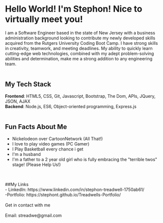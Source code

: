 # Hello World! I'm Stephon! Nice to virtually meet you!

I am a Software Engineer based in the state of New Jersey with a business administration background looking to contribute my newly developed skills acquired from the Rutgers University Coding Boot Camp. I have strong skills in creativity, teamwork, and meeting deadlines. My ability to quickly learn cutting-edge web technologies, combined with my adept problem-solving abilities and determination, make me a strong addition to any engineering team.
<br>
<br>

## My Tech Stack
<strong>Frontend</strong>: HTML5, CSS, Git, Javascript, Bootstrap, The Dom, APIs, JQuery, JSON, AJAX 
<br>
<strong>Backend</strong>: Node.js, ES6, Object-oriented programming, Express.js
<br>
<br>
## Fun Facts About Me
- Nickelodeon over CartoonNetwork (All That!)
- I love to play video games (PC Gamer)
- I Play Basketball every chance i get
- I'm a husband 
- I'm a father to a 2 year old girl who is fully embracing the "terrible twos" stage! (Please Help Us!)
<br>
<br>
##My Links
<br>
- LinkedIn: https://www.linkedin.com/in/stephon-treadwell-1750ab61/
<br>
-Portfolio: https://stephont.github.io/Treadwells-Portfolio/
<br>
<br>
Get in contact with me
<br>
<br>
Email: streadwe@gmail.com
 
